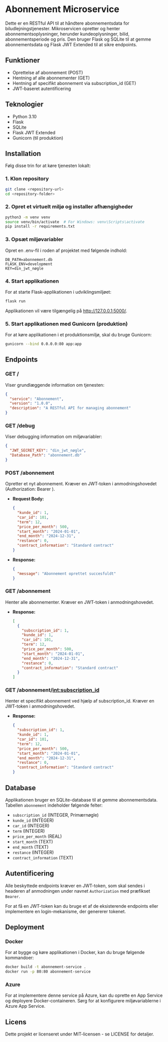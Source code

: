 # Abonnement Microservice

Dette er en RESTful API til at håndtere abonnementsdata for biludlejningstjenester. Mikroservicen opretter og henter abonnementsoplysninger, herunder kundeoplysninger, bilid, abonnementsperiode og pris. Den bruger Flask og SQLite til at gemme abonnementsdata og Flask JWT Extended til at sikre endpoints.

## Funktioner
- Oprettelse af abonnement (POST)
- Hentning af alle abonnementer (GET)
- Hentning af specifikt abonnement via subscription_id (GET)
- JWT-baseret autentificering

## Teknologier
- Python 3.10
- Flask
- SQLite
- Flask JWT Extended
- Gunicorn (til produktion)

## Installation

Følg disse trin for at køre tjenesten lokalt:

### 1. Klon repository
```bash
git clone <repository-url>
cd <repository-folder>
```

### 2. Opret et virtuelt miljø og installer afhængigheder
```bash
python3 -m venv venv
source venv/bin/activate  # For Windows: venv\Scripts\activate
pip install -r requirements.txt
```

### 3. Opsæt miljøvariabler
Opret en .env-fil i roden af projektet med følgende indhold:
```env
DB_PATH=abonnement.db
FLASK_ENV=development
KEY=din_jwt_nøgle
```

### 4. Start applikationen
For at starte Flask-applikationen i udviklingsmiljøet:
```bash
flask run
```
Applikationen vil være tilgængelig på http://127.0.0.1:5000/.

### 5. Start applikationen med Gunicorn (produktion)
For at køre applikationen i et produktionsmiljø, skal du bruge Gunicorn:
```bash
gunicorn --bind 0.0.0.0:80 app:app
```

## Endpoints

### GET /
Viser grundlæggende information om tjenesten:
```json
{
  "service": "Abonnement",
  "version": "1.0.0",
  "description": "A RESTful API for managing abonnement"
}
```

### GET /debug
Viser debugging information om miljøvariabler:
```json
{
  "JWT_SECRET_KEY": "din_jwt_nøgle",
  "Database_Path": "abonnement.db"
}
```

### POST /abonnement
Opretter et nyt abonnement. Kræver en JWT-token i anmodningshovedet (Authorization: Bearer <token>).
- **Request Body:**
  ```json
  {
    "kunde_id": 1,
    "car_id": 101,
    "term": 12,
    "price_per_month": 500,
    "start_month": "2024-01-01",
    "end_month": "2024-12-31",
    "restance": 0,
    "contract_information": "Standard contract"
  }
  ```
- **Response:**
  ```json
  {
    "message": "Abonnement oprettet succesfuldt"
  }
  ```

### GET /abonnement
Henter alle abonnementer. Kræver en JWT-token i anmodningshovedet.
- **Response:**
  ```json
  [
    {
      "subscription_id": 1,
      "kunde_id": 1,
      "car_id": 101,
      "term": 12,
      "price_per_month": 500,
      "start_month": "2024-01-01",
      "end_month": "2024-12-31",
      "restance": 0,
      "contract_information": "Standard contract"
    }
  ]
  ```

### GET /abonnement/<int:subscription_id>
Henter et specifikt abonnement ved hjælp af subscription_id. Kræver en JWT-token i anmodningshovedet.
- **Response:**
  ```json
  {
    "subscription_id": 1,
    "kunde_id": 1,
    "car_id": 101,
    "term": 12,
    "price_per_month": 500,
    "start_month": "2024-01-01",
    "end_month": "2024-12-31",
    "restance": 0,
    "contract_information": "Standard contract"
  }
  ```

## Database

Applikationen bruger en SQLite-database til at gemme abonnementsdata. Tabellen `abonnement` indeholder følgende felter:

- `subscription_id` (INTEGER, Primærnøgle)
- `kunde_id` (INTEGER)
- `car_id` (INTEGER)
- `term` (INTEGER)
- `price_per_month` (REAL)
- `start_month` (TEXT)
- `end_month` (TEXT)
- `restance` (INTEGER)
- `contract_information` (TEXT)

## Autentificering

Alle beskyttede endpoints kræver en JWT-token, som skal sendes i headeren af anmodningen under navnet `Authorization` med præfikset `Bearer`.

For at få en JWT-token kan du bruge et af de eksisterende endpoints eller implementere en login-mekanisme, der genererer tokenet.

## Deployment

### Docker

For at bygge og køre applikationen i Docker, kan du bruge følgende kommandoer:
```bash
docker build -t abonnement-service .
docker run -p 80:80 abonnement-service
```

### Azure

For at implementere denne service på Azure, kan du oprette en App Service og deployere Docker-containeren. Sørg for at konfigurere miljøvariablerne i Azure App Service.

## Licens

Dette projekt er licenseret under MIT-licensen - se LICENSE for detaljer.
